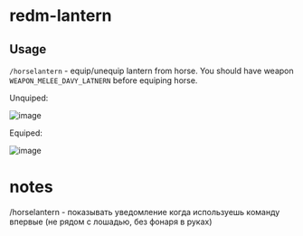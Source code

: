 # redm-lantern

## Usage

`/horselantern` - equip/unequip lantern from horse. You should have weapon `WEAPON_MELEE_DAVY_LATNERN` before equiping horse.

Unquiped:

![image](https://github.com/draobrehtom/redm-lantern/assets/6503721/ed92891f-b425-4a82-a217-22509877ec1b)

Equiped:

![image](https://github.com/draobrehtom/redm-lantern/assets/6503721/cd8f1f27-43ad-44ec-97e8-472d8479334a)


# notes

/horselantern - показывать уведомление когда используешь команду впервые (не рядом с лошадью, без фонаря в руках)
